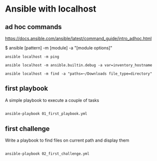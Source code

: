 # Ansible with localhost

## ad hoc commands

https://docs.ansible.com/ansible/latest/command_guide/intro_adhoc.html

$ ansible [pattern] -m [module] -a "[module options]"

```ansible localhost -m ping```

```ansible localhost -m ansible.builtin.debug -a var=inventory_hostname```

```ansible localhost -m find -a "paths=~/Downloads file_type=directory"```

## first playbook
A simple playbook to execute a couple of tasks
##
    ansible-playbook 01_first_playbook.yml


## first challenge
Write a playbook to find files on current path and display them
##
    ansible-playbook 02_first_challenge.yml

